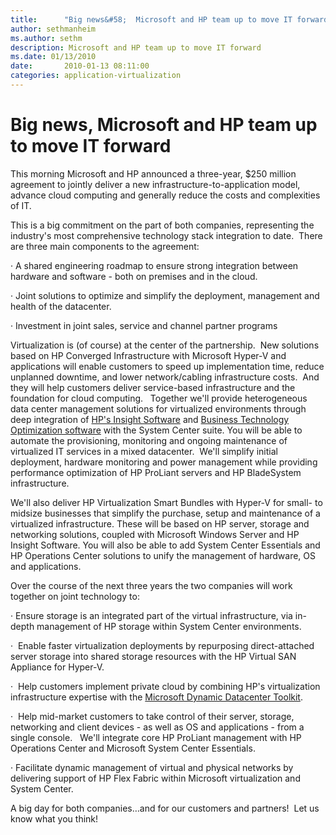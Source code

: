 ```yaml
---
title:      "Big news&#58;  Microsoft and HP team up to move IT forward"
author: sethmanheim
ms.author: sethm
description: Microsoft and HP team up to move IT forward
ms.date: 01/13/2010
date:       2010-01-13 08:11:00
categories: application-virtualization
---
```

# Big news, Microsoft and HP team up to move IT forward

This morning Microsoft and HP announced a three-year, $250 million agreement to jointly deliver a new infrastructure-to-application model, advance cloud computing and generally reduce the costs and complexities of IT.  

This is a big commitment on the part of both companies, representing the industry's most comprehensive technology stack integration to date.  There are three main components to the agreement:  

· A shared engineering roadmap to ensure strong integration between hardware and software - both on premises and in the cloud.

· Joint solutions to optimize and simplify the deployment, management and health of the datacenter.

· Investment in joint sales, service and channel partner programs  

Virtualization is (of course) at the center of the partnership.  New solutions based on HP Converged Infrastructure with Microsoft Hyper-V and applications will enable customers to speed up implementation time, reduce unplanned downtime, and lower network/cabling infrastructure costs.  And they will help customers deliver service-based infrastructure and the foundation for cloud computing.
  
Together we'll provide heterogeneous data center management solutions for virtualized environments through deep integration of [HP's Insight Software](https://www.hp.com/) and [Business Technology Optimization software](https://www.hp.com/hpinfo/newsroom/press/2008/) with the System Center suite. You will be able to automate the provisioning, monitoring and ongoing maintenance of virtualized IT services in a mixed datacenter.  We'll simplify initial deployment, hardware monitoring and power management while providing performance optimization of HP ProLiant servers and HP BladeSystem infrastructure.  


We'll also deliver HP Virtualization Smart Bundles with Hyper-V for small- to midsize businesses that simplify the purchase, setup and maintenance of a virtualized infrastructure. These will be based on HP server, storage and networking solutions, coupled with Microsoft Windows Server and HP Insight Software. You will also be able to add System Center Essentials and HP Operations Center solutions to unify the management of hardware, OS and applications.


Over the course of the next three years the two companies will work together on joint technology to: 

· Ensure storage is an integrated part of the virtual infrastructure, via in-depth management of HP storage within System Center environments.

·  Enable faster virtualization deployments by repurposing direct-attached server storage into shared storage resources with the HP Virtual SAN Appliance for Hyper-V.

·  Help customers implement private cloud by combining HP's virtualization infrastructure expertise with the [Microsoft Dynamic Datacenter Toolkit](https://www.microsoft.com/hosting/dynamicdatacenter/Home.html).  

·  Help mid-market customers to take control of their server, storage, networking and client devices - as well as OS and applications - from a single console.   We'll integrate core HP ProLiant management with HP Operations Center and Microsoft System Center Essentials.  

· Facilitate dynamic management of virtual and physical networks by delivering support of HP Flex Fabric within Microsoft virtualization and System Center.

A big day for both companies…and for our customers and partners!  Let us know what you think!
